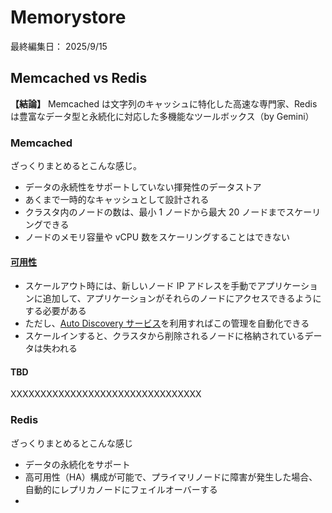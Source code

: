 # Memorystore

最終編集日： 2025/9/15

## Memcached vs Redis

**【結論】**
Memcached は文字列のキャッシュに特化した高速な専門家、Redis は豊富なデータ型と永続化に対応した多機能なツールボックス（by Gemini）

### Memcached

ざっくりまとめるとこんな感じ。

* データの永続性をサポートしていない揮発性のデータストア
* あくまで一時的なキャッシュとして設計される
* クラスタ内のノードの数は、最小 1 ノードから最大 20 ノードまでスケーリングできる
* ノードのメモリ容量や vCPU 数をスケーリングすることはできない

#### [可用性](https://cloud.google.com/memorystore/docs/memcached/scale-instances?hl=ja)

* スケールアウト時には、新しいノード IP アドレスを手動でアプリケーションに追加して、アプリケーションがそれらのノードにアクセスできるようにする必要がある
* ただし、[Auto Discovery サービス](https://cloud.google.com/memorystore/docs/memcached/about-auto-discovery?hl=ja)を利用すればこの管理を自動化できる
* スケールインすると、クラスタから削除されるノードに格納されているデータは失われる

#### TBD

XXXXXXXXXXXXXXXXXXXXXXXXXXXXXXXX

### Redis

ざっくりまとめるとこんな感じ

* データの永続化をサポート
* 高可用性（HA）構成が可能で、プライマリノードに障害が発生した場合、自動的にレプリカノードにフェイルオーバーする
* 

